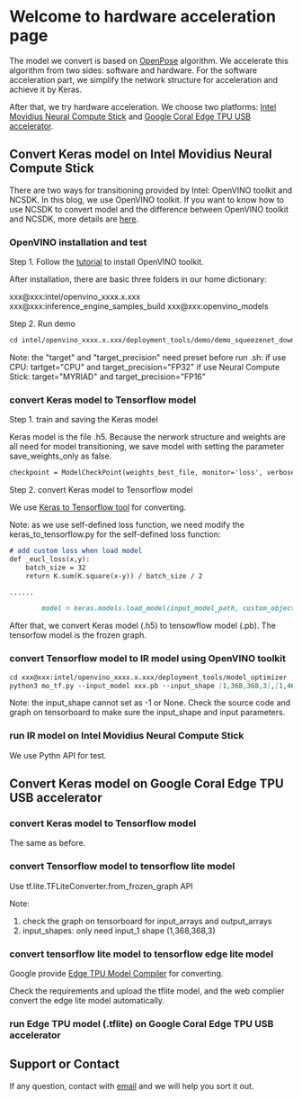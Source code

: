 # Welcome to hardware acceleration page

The model we convert is based on [OpenPose](https://github.com/CMU-Perceptual-Computing-Lab/openpose) algorithm. We accelerate this algorithm from two sides: software and hardware. For the software acceleration part, we simplify the network structure for acceleration and achieve it by Keras. 

After that, we try hardware acceleration. We choose two platforms: [Intel Movidius Neural Compute Stick](https://software.intel.com/en-us/neural-compute-stick) and [Google Coral Edge TPU USB accelerator](https://coral.withgoogle.com).

## Convert Keras model on Intel Movidius Neural Compute Stick 

There are two ways for transitioning provided by Intel: OpenVINO toolkit and NCSDK. In this blog, we use OpenVINO toolkit. If you want to know how to use NCSDK to convert model and the difference between OpenVINO toolkit and NCSDK, more details are [here](https://software.intel.com/en-us/articles/transitioning-from-intel-movidius-neural-compute-sdk-to-openvino-toolkit).

### OpenVINO installation and test

Step 1. Follow the [tutorial](developer.movidius.com/start) to install OpenVINO toolkit. 

After installation, there are basic three folders in our home dictionary:

xxx@xxx:intel/openvino_xxxx.x.xxx
xxx@xxx:inference_engine_samples_build
xxx@xxx:openvino_models

Step 2. Run demo

```markdown
cd intel/openvino_xxxx.x.xxx/deployment_tools/demo/demo_squeezenet_download_convert_run.sh
```

Note: the "target" and "target_precision" need preset before run .sh:
if use CPU: tartget="CPU" and target_precision="FP32"
if use Neural Compute Stick: target="MYRIAD" and target_precision="FP16"

### convert Keras model to Tensorflow model

Step 1. train and saving the Keras model

Keras model is the file .h5. Because the nerwork structure and weights are all need for model transitioning, we save model with setting the parameter save_weights_only as false.

```markdown
checkpoint = ModelCheckPoint(weights_best_file, monitor='loss', verbose=0, save_best_only=False, save_weights_only=False, mode='min', period=1)
```

Step 2. convert Keras model to Tensorflow model

We use [Keras to Tensorflow tool](https://github.com/amir-abdi/keras_to_tensorflow) for converting.

Note: as we use self-defined loss function, we need modify the keras_to_tensorflow.py for the self-defined loss function:

```markdown
# add custom loss when load model
def _eucl_loss(x,y):
    batch_size = 32
    return K.sum(K.square(x-y)) / batch_size / 2

......

        model = keras.models.load_model(input_model_path, custom_objects={'_eucl_loss':_eucl_loss})
```

After that, we convert Keras model (.h5) to tensowflow model (.pb). The tensorfow model is the frozen graph.

### convert Tensorflow model to IR model using OpenVINO toolkit

```markdown
cd xxx@xxx:intel/openvino_xxxx.x.xxx/deployment_tools/model_optimizer
python3 mo_tf.py --input_model xxx.pb --input_shape [1,368,368,3],[1,46,46,38],[1,46,46,19] --input input_1,input_2,input_3 --data_type FP16 --output_dir /tmp/
```

Note: the input_shape cannot set as -1 or None. Check the source code and graph on tensorboard to make sure the input_shape and input parameters. 

### run IR model on Intel Movidius Neural Compute Stick 

We use Pythn API for test. 

## Convert Keras model on Google Coral Edge TPU USB accelerator

### convert Keras model to Tensorflow model

The same as before.

### convert Tensorflow model to tensorflow lite model

Use tf.lite.TFLiteConverter.from_frozen_graph API

Note: 
1. check the graph on tensorboard for input_arrays and output_arrays
2. input_shapes: only need input_1 shape (1,368,368,3)

### convert tensorflow lite model to tensorflow edge lite model

Google provide [Edge TPU Model Compiler](https://coral.withgoogle.com/web-compiler) for converting.

Check the requirements and upload the tflite model, and the web complier convert the edge lite model automatically.

### run Edge TPU model (.tflite) on Google Coral Edge TPU USB accelerator



## Support or Contact

If any question, contact with [email](nicolekliao@163.com) and we will help you sort it out.
